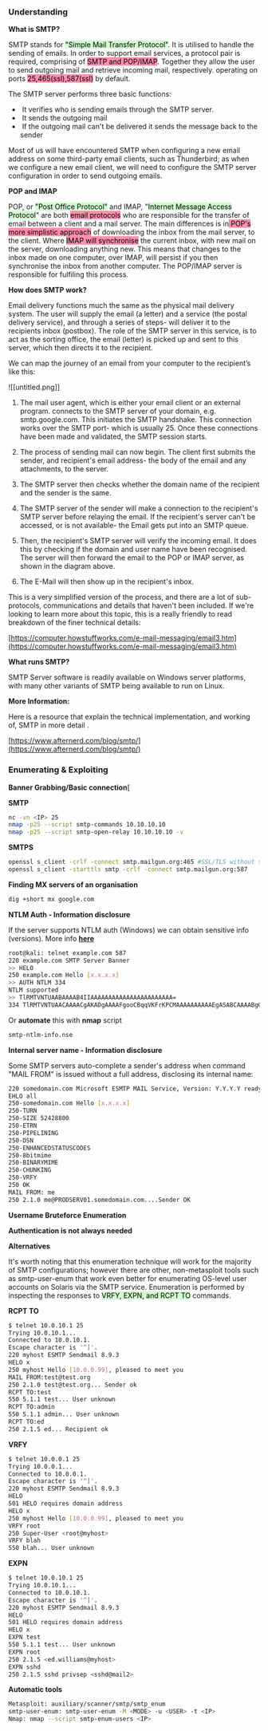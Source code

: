 ### Understanding

**What is SMTP?**

SMTP stands for <mark style="background: #BBFABBA6;">"Simple Mail Transfer Protocol"</mark>. It is utilised to handle the sending of emails. In order to support email services, a protocol pair is required, comprising of <mark style="background: #FF5582A6;">SMTP and POP/IMAP</mark>. Together they allow the user to send outgoing mail and retrieve incoming mail, respectively. operating on ports <mark style="background: #FF5582A6;">25,465(ssl),587(ssl)</mark> by default. 

The SMTP server performs three basic functions:

-  It verifies who is sending emails through the SMTP server.
-  It sends the outgoing mail
-  If the outgoing mail can't be delivered it sends the message back to the sender

Most of us will have encountered SMTP when configuring a new email address on some third-party email clients, such as Thunderbird; as when we configure a new email client, we will need to configure the SMTP server configuration in order to send outgoing emails.

**POP and IMAP**

POP, or <mark style="background: #BBFABBA6;">"Post Office Protocol"</mark> and IMAP, "<mark style="background: #BBFABBA6;">Internet Message Access Protocol</mark>" are both <mark style="background: #FF5582A6;">email protocols</mark> who are responsible for the transfer of email between a client and a mail server. The main differences is in<mark style="background: #FF5582A6;"> POP's more simplistic approach</mark> of downloading the inbox from the mail server, to the client. Where <mark style="background: #FF5582A6;">IMAP will synchronise</mark> the current inbox, with new mail on the server, downloading anything new. This means that changes to the inbox made on one computer, over IMAP, will persist if you then synchronise the inbox from another computer. The POP/IMAP server is responsible for fulfiling this process.  

**How does SMTP work?**

Email delivery functions much the same as the physical mail delivery system. The user will supply the email (a letter) and a service (the postal delivery service), and through a series of steps- will deliver it to the recipients inbox (postbox). The role of the SMTP server in this service, is to act as the sorting office, the email (letter) is picked up and sent to this server, which then directs it to the recipient.

We can map the journey of an email from your computer to the recipient’s like this:

![[untitled.png]]

1. The mail user agent, which is either your email client or an external program. connects to the SMTP server of your domain, e.g. smtp.google.com. This initiates the SMTP handshake. This connection works over the SMTP port- which is usually 25. Once these connections have been made and validated, the SMTP session starts.  

2. The process of sending mail can now begin. The client first submits the sender, and recipient's email address- the body of the email and any attachments, to the server.  

3. The SMTP server then checks whether the domain name of the recipient and the sender is the same.

4. The SMTP server of the sender will make a connection to the recipient's SMTP server before relaying the email. If the recipient's server can't be accessed, or is not available- the Email gets put into an SMTP queue.  

5. Then, the recipient's SMTP server will verify the incoming email. It does this by checking if the domain and user name have been recognised. The server will then forward the email to the POP or IMAP server, as shown in the diagram above.  

6. The E-Mail will then show up in the recipient's inbox.

This is a very simplified version of the process, and there are a lot of sub-protocols, communications and details that haven't been included. If we're looking to learn more about this topic, this is a really friendly to read breakdown of the finer technical details:

[https://computer.howstuffworks.com/e-mail-messaging/email3.htm](https://computer.howstuffworks.com/e-mail-messaging/email3.htm)

**What runs SMTP?**

SMTP Server software is readily available on Windows server platforms, with many other variants of SMTP being available to run on Linux.  

**More Information:**

Here is a resource that explain the technical implementation, and working of, SMTP in more detail .

[https://www.afternerd.com/blog/smtp/](https://www.afternerd.com/blog/smtp/)

### Enumerating & Exploiting

**Banner Grabbing/Basic connection**[

**SMTP**

```bash
nc -vn <IP> 25
nmap -p25 --script smtp-commands 10.10.10.10
nmap -p25 --script smtp-open-relay 10.10.10.10 -v
```

**SMTPS**

```bash
openssl s_client -crlf -connect smtp.mailgun.org:465 #SSL/TLS without starttls command
openssl s_client -starttls smtp -crlf -connect smtp.mailgun.org:587
```

**Finding MX servers of an organisation**

```bash
dig +short mx google.com
```
 
**NTLM Auth - Information disclosure**

If the server supports NTLM auth (Windows) we can obtain sensitive info (versions). More info [**here**](https://medium.com/@m8r0wn/internal-information-disclosure-using-hidden-ntlm-authentication-18de17675666)
```bash
root@kali: telnet example.com 587 
220 example.com SMTP Server Banner 
>> HELO 
250 example.com Hello [x.x.x.x] 
>> AUTH NTLM 334 
NTLM supported 
>> TlRMTVNTUAABAAAAB4IIAAAAAAAAAAAAAAAAAAAAAAA= 
334 TlRMTVNTUAACAAAACgAKADgAAAAFgooCBqqVKFrKPCMAAAAAAAAAAEgASABCAAAABgOAJQAAAA9JAEkAUwAwADEAAgAKAEkASQBTADAAMQABAAoASQBJAFMAMAAxAAQACgBJAEkAUwAwADEAAwAKAEkASQBTADAAMQAHAAgAHwMI0VPy1QEAAAAA
```
Or **automate** this with **nmap** script
```bash
smtp-ntlm-info.nse
```

**Internal server name - Information disclosure**

Some SMTP servers auto-complete a sender's address when command "MAIL FROM" is issued without a full address, disclosing its internal name:
```bash
220 somedomain.com Microsoft ESMTP MAIL Service, Version: Y.Y.Y.Y ready at  Wed, 15 Sep 2021 12:13:28 +0200 
EHLO all
250-somedomain.com Hello [x.x.x.x]
250-TURN
250-SIZE 52428800
250-ETRN
250-PIPELINING
250-DSN
250-ENHANCEDSTATUSCODES
250-8bitmime
250-BINARYMIME
250-CHUNKING
250-VRFY
250 OK
MAIL FROM: me
250 2.1.0 me@PRODSERV01.somedomain.com....Sender OK
```

**Username Bruteforce Enumeration**

**Authentication is not always needed**

**Alternatives**

It's worth noting that this enumeration technique will work for the majority of SMTP configurations; however there are other, non-metasploit tools such as smtp-user-enum that work even better for enumerating OS-level user accounts on Solaris via the SMTP service. Enumeration is performed by inspecting the responses to <mark style="background: #BBFABBA6;">VRFY, EXPN, and RCPT TO</mark> commands.
 
**RCPT TO**

```bash
$ telnet 10.0.10.1 25
Trying 10.0.10.1...
Connected to 10.0.10.1.
Escape character is '^]'.
220 myhost ESMTP Sendmail 8.9.3
HELO x
250 myhost Hello [10.0.0.99], pleased to meet you
MAIL FROM:test@test.org
250 2.1.0 test@test.org... Sender ok
RCPT TO:test
550 5.1.1 test... User unknown
RCPT TO:admin
550 5.1.1 admin... User unknown
RCPT TO:ed
250 2.1.5 ed... Recipient ok
```

**VRFY**

```bash
$ telnet 10.0.0.1 25
Trying 10.0.0.1...
Connected to 10.0.0.1.
Escape character is '^]'.
220 myhost ESMTP Sendmail 8.9.3
HELO
501 HELO requires domain address
HELO x
250 myhost Hello [10.0.0.99], pleased to meet you
VRFY root
250 Super-User <root@myhost>
VRFY blah
550 blah... User unknown
```

**EXPN**

```bash
$ telnet 10.0.10.1 25
Trying 10.0.10.1...
Connected to 10.0.10.1.
Escape character is '^]'.
220 myhost ESMTP Sendmail 8.9.3
HELO
501 HELO requires domain address
HELO x
EXPN test
550 5.1.1 test... User unknown
EXPN root
250 2.1.5 <ed.williams@myhost>
EXPN sshd
250 2.1.5 sshd privsep <sshd@mail2>
```

**Automatic tools**

```bash
Metasploit: auxiliary/scanner/smtp/smtp_enum
smtp-user-enum: smtp-user-enum -M <MODE> -u <USER> -t <IP>
Nmap: nmap --script smtp-enum-users <IP>
```


